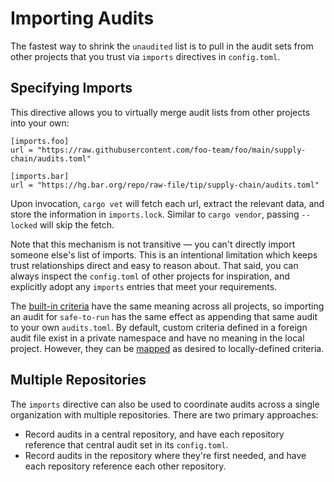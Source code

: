 # Importing Audits

The fastest way to shrink the `unaudited` list is to pull in the audit sets from
other projects that you trust via `imports` directives in `config.toml`.

## Specifying Imports

This directive allows you to virtually merge audit lists from other projects
into your own:

```
[imports.foo]
url = "https://raw.githubusercontent.com/foo-team/foo/main/supply-chain/audits.toml"

[imports.bar]
url = "https://hg.bar.org/repo/raw-file/tip/supply-chain/audits.toml"
```
Upon invocation, `cargo vet` will fetch each url, extract the relevant data, and
store the information in `imports.lock`. Similar to `cargo vendor`, passing
`--locked` will skip the fetch.

Note that this mechanism is not transitive — you can't directly import someone
else's list of imports. This is an intentional limitation which keeps trust
relationships direct and easy to reason about. That said, you can always inspect
the `config.toml` of other projects for inspiration, and explicitly adopt any
`imports` entries that meet your requirements.

The [built-in criteria](built-in-criteria.md) have the same meaning across all
projects, so importing an audit for `safe-to-run` has the same effect as
appending that same audit to your own `audits.toml`. By default, custom criteria
defined in a foreign audit file exist in a private namespace and have no meaning
in the local project. However, they can be [mapped](config.md#criteria-map) as
desired to locally-defined criteria.


## Multiple Repositories

The `imports` directive can also be used to coordinate audits across a single
organization with multiple repositories. There are two primary approaches:
* Record audits in a central repository, and have each repository reference that
  central audit set in its `config.toml`.
* Record audits in the repository where they're first needed, and have each
  repository reference each other repository.
